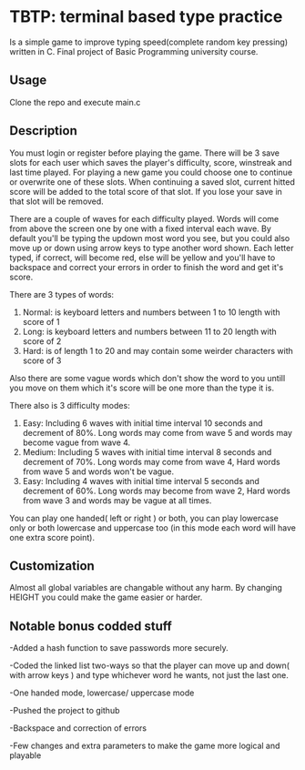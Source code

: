 # TBTP: terminal based type practice
Is a simple game to improve typing speed(complete random key pressing) written in C.
Final project of Basic Programming university course.

## Usage
Clone the repo and execute main.c

## Description
You must login or register before playing the game. There will be 3 save slots for each user which saves the player's difficulty, score, winstreak and last time played. For playing a new game you could choose one to continue or overwrite one of these slots. When continuing a saved slot, current hitted score will be added to the total score of that slot. If you lose your save in that slot will be removed.

There are a couple of waves for each difficulty played. Words will come from above the screen one by one with a fixed interval each wave. By default you'll be typing the updown most word you see, but you could also move up or down using arrow keys to type another word shown. Each letter typed, if correct, will become red, else will be yellow and you'll have to backspace and correct your errors in order to finish the word and get it's score.

There are 3 types of words:

  1. Normal: is keyboard letters and numbers between 1 to 10 length with score of 1
  2. Long: is keyboard letters and numbers between 11 to 20 length with score of 2
  3. Hard: is of length 1 to 20 and may contain some weirder characters with score of 3
  
Also there are some vague words which don't show the word to you untill you move on them which it's score will be one more than the type it is.

There also is 3 difficulty modes:
  1. Easy: Including 6 waves with initial time interval 10 seconds and decrement of 80%. Long words may come from wave 5 and words may become vague from wave 4.
  2. Medium: Including 5 waves with initial time interval 8 seconds and decrement of 70%. Long words may come from wave 4, Hard words from wave 5 and words won't be vague.
  3. Easy: Including 4 waves with initial time interval 5 seconds and decrement of 60%. Long words may become from wave 2, Hard words from wave 3 and words may be vague at all times.
  
You can play one handed( left or right ) or both, you can play lowercase only or both lowercase and uppercase too (in this mode each word will have one extra score point).

## Customization
Almost all global variables are changable without any harm. By changing HEIGHT you could make the game easier or harder.

## Notable bonus codded stuff
-Added a hash function to save passwords more securely.

-Coded the linked list two-ways so that the player can move up and down( with arrow keys ) and type whichever word he wants, not just the last one.

-One handed mode, lowercase/ uppercase mode

-Pushed the project to github

-Backspace and correction of errors

-Few changes and extra parameters to make the game more logical and playable
